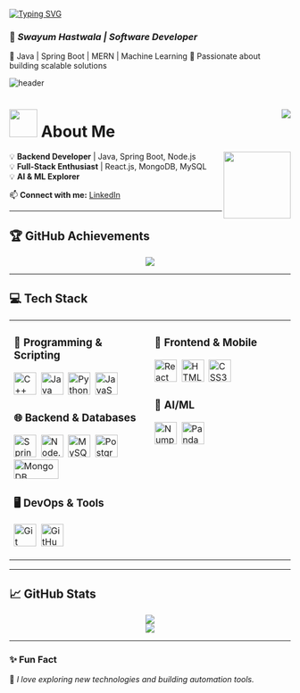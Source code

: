 [![Typing SVG](https://readme-typing-svg.herokuapp.com?font=Noto+Sans+Devanagari&weight=500&size=24&pause=1000&color=F78C3EE0&background=FFD49D00&width=435&lines=+%E0%A4%A8%E0%A4%AE%E0%A4%B8%E0%A5%8D%E0%A4%A4%E0%A5%87%2C+%E0%A4%B8%E0%A5%8D%E0%A4%B5%E0%A4%BE%E0%A4%97%E0%A4%A4%E0%A4%AE%E0%A5%8D)](https://git.io/typing-svg)

### 🚀 ***Swayum Hastwala | Software Developer***
🔹 Java | Spring Boot | MERN | Machine Learning 
🔹 Passionate about building scalable solutions  

![header](https://github.com/swayum1004/assets/blob/main/85922fcb-1586-4072-8475-659df9601f43.png?raw=true)
<div>
  <h1>
    <img src="about_me.gif" width="50px"><b> About Me </b>
  <img align="right" src="https://visitor-badge.laobi.icu/badge?page_id=nihalawasthi.nihalawasthi">
</h1>
</div>
<img align="right" src="https://github.com/swayum1004/assets/blob/main/about_me.gif" width="120px">

💡 **Backend Developer** | Java, Spring Boot, Node.js  
💡 **Full-Stack Enthusiast** | React.js, MongoDB, MySQL  
💡 **AI & ML Explorer**

📫 **Connect with me:** [LinkedIn](https://www.linkedin.com/in/swayum-hastwala/) 

---

## 🏆 GitHub Achievements  
<div align="center">  
  <img src="https://github-trophy.vercel.app/?username=swayum1004&margin-w=10&theme=radical">
</div>  

---


## 💻 Tech Stack  

<table>
<tr>
<td width="50%" valign="top">
  
### 🚀 Programming & Scripting  

<img src="https://img.icons8.com/?size=100&id=TpULddJc4gTh&format=png&color=000000" width="40" alt="C++">&nbsp;
<img src="https://img.icons8.com/?size=100&id=13679&format=png&color=000000" width="40" alt="Java">&nbsp;
<img src="https://img.icons8.com/?size=100&id=13441&format=png&color=000000" width="40" alt="Python">&nbsp;
<img src="https://img.icons8.com/?size=100&id=108784&format=png&color=000000" width="40" alt="JavaScript">&nbsp;
### 🌐 Backend & Databases  

<img src="https://img.icons8.com/?size=100&id=90519&format=png&color=000000" width="40" alt="Spring Boot">&nbsp;
<img src="https://img.icons8.com/?size=100&id=54087&format=png&color=000000" width="40" alt="Node.js">&nbsp;
<img src="https://img.icons8.com/?size=100&id=UFXRpPFebwa2&format=png&color=000000" width="40" alt="MySQL">&nbsp;
<img src="https://upload.wikimedia.org/wikipedia/commons/thumb/2/29/Postgresql_elephant.svg/330px-Postgresql_elephant.svg.png" width="40" alt="PostgreSQL">&nbsp;
<img src="https://upload.wikimedia.org/wikipedia/en/thumb/5/5a/MongoDB_Fores-Green.svg/375px-MongoDB_Fores-Green.svg.png" height="35" width="80" alt="MongoDB">&nbsp;
### 🖥️ DevOps & Tools  

<img src="https://img.icons8.com/?size=100&id=20906&format=png&color=000000" width="40" alt="Git">&nbsp;
<img src="https://img.icons8.com/?size=100&id=AZOZNnY73haj&format=png&color=000000" width="40" alt="GitHub">&nbsp;

</td> <td width="50%" valign="top">

### 🎨 Frontend & Mobile  

<img src="https://img.icons8.com/?size=100&id=123603&format=png&color=000000" width="40" alt="React">&nbsp;
<img src="https://img.icons8.com/?size=100&id=20909&format=png&color=000000" width="40" alt="HTML5">&nbsp;
<img src="https://img.icons8.com/?size=100&id=21278&format=png&color=000000" width="40" alt="CSS3">&nbsp;

### 🤖 AI/ML  

<img src="https://img.icons8.com/?size=100&id=aR9CXyMagKIS&format=png&color=000000" width="40" alt="Numpy">&nbsp;
<img src="https://img.icons8.com/?size=100&id=xSkewUSqtErH&format=png&color=000000" width="40" alt="Pandas">&nbsp;
</td>
</tr>
</table>

---

## 📈 GitHub Stats  

<div align="center">
  <img src="https://github-readme-stats.vercel.app/api?username=swayum1004&show_icons=true&theme=radical&hide=issues">
  <br>
  <img src="https://github-readme-streak-stats.herokuapp.com/?user=swayum1004&theme=radical">
</div>  

---

### ✨ Fun Fact  
📌 _I love exploring new technologies and building automation tools._  
